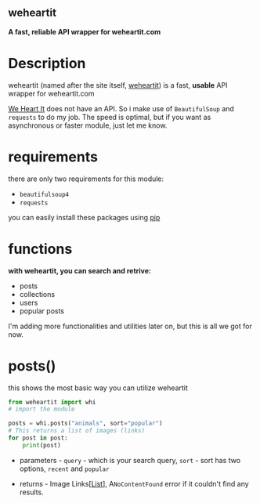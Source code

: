 ## **weheartit**
**A fast, reliable API wrapper for weheartit.com**

# Description
weheartit (named after the site itself, [weheartit](https://weheartit.com))
is a fast, **usable** API wrapper for weheartit.com

[We Heart It](https://weheartit.com) does not have an API. So i make use of `BeautifulSoup`
and `requests` to do my job. The speed is optimal, but if you want
as asynchronous or faster module, just let me know.

# requirements
there are only two requirements for this module:
* `beautifulsoup4`
* `requests`

you can easily install these packages using [pip](https://pypi.org)

# functions 
**with weheartit, you can search and retrive:**
* posts
* collections
* users
* popular posts

I'm adding more functionalities and utilities later on, 
but this is all we got for now. 

# posts() 

this shows the most basic way you can utilize weheartit
```python
from weheartit import whi
# import the module

posts = whi.posts("animals", sort="popular") 
# This returns a list of images (links) 
for post in post:
    print(post) 
```
* parameters - `query` - which is your search query, 
`sort` - sort has two options, `recent` and `popular`

* returns - Image Links[[List](https://docs.python.org/3/library/stdtypes.html#list)], 
A`NoContentFound` error if it couldn't find any results. 
 

